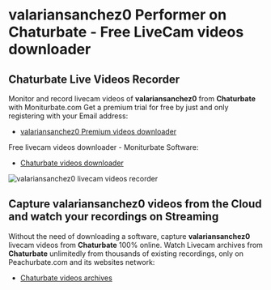 # valariansanchez0 Performer on Chaturbate - Free LiveCam videos downloader

## Chaturbate Live Videos Recorder

Monitor and record livecam videos of **valariansanchez0** from **Chaturbate** with Moniturbate.com
Get a premium trial for free by just and only registering with your Email address:
* [valariansanchez0 Premium videos downloader](https://moniturbate.com/request-demo-licence-key.html)

Free livecam videos downloader - Moniturbate Software:
* [Chaturbate videos downloader](https://moniturbate.com/moniturbate-download-software.html)

![valariansanchez0 livecam videos recorder](https://peachurnet.com/templates/moniturbate-software.png)


## Capture valariansanchez0 videos from the Cloud and watch your recordings on Streaming

Without the need of downloading a software, capture **valariansanchez0** livecam videos from **Chaturbate** 100% online.
Watch Livecam archives from **Chaturbate** unlimitedly from thousands of existing recordings, only on Peachurbate.com and its websites network:
* [Chaturbate videos archives](https://peachurnet.com/)